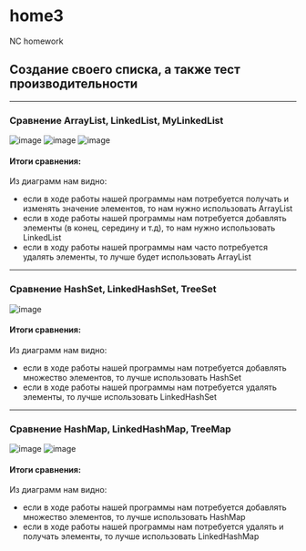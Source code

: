 # home3
NC homework

## Создание своего списка, а также тест производительности

____

### Сравнение ArrayList, LinkedList, MyLinkedList
![image](https://user-images.githubusercontent.com/62810505/143263587-d19cc431-1260-4c14-9e69-98fd86c278bc.png)
![image](https://user-images.githubusercontent.com/62810505/143263686-7d606975-9649-446c-a1ff-aadc67fd8811.png)
![image](https://user-images.githubusercontent.com/62810505/143263741-e5c35b26-7c1d-4b07-a695-b047ef923ef6.png)

#### Итоги сравнения:
Из диаграмм нам видно:
- если в ходе работы нашей программы нам потребуется получать и изменять значение элементов, то нам нужно использовать ArrayList
- если в ходе работы нашей программы нам потребуется добавлять элементы (в конец, середину и т.д), то нам нужно использовать LinkedList
- если в ходу работы нашей программы нам часто потребуется удалять элементы, то лучше будет использовать ArrayList
____
### Сравнение HashSet, LinkedHashSet, TreeSet
![image](https://user-images.githubusercontent.com/62810505/143262605-f5699bee-a757-4f94-b251-80c89dae927c.png)
#### Итоги сравнения:
Из диаграмм нам видно:
- если в ходе работы нашей программы нам потребуется добавлять множество элементов, то лучше использовать HashSet
- если в ходе работы нашей программы нам потребуется удалять элементы, то лучше использовать LinkedHashSet
____
### Сравнение HashMap, LinkedHashMap, TreeMap
![image](https://user-images.githubusercontent.com/62810505/143263406-d6fb286a-371e-42e0-b994-08c9f949cd61.png)
![image](https://user-images.githubusercontent.com/62810505/143263487-71587ffb-a988-40df-9bab-3a9973685a3d.png)
#### Итоги сравнения:
Из диаграмм нам видно:
- если в ходе работы нашей программы нам потребуется добавлять множество элементов, то лучше использовать HashMap
- если в ходе работы нашей программы нам потребуется удалять и получать элементы, то лучше использовать LinkedHashMap
